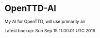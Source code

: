 # OpenTTD-AI
My AI for OpenTTD, will use primarily air

Latest backup: Sun Sep 15 11:00:01 UTC 2019
